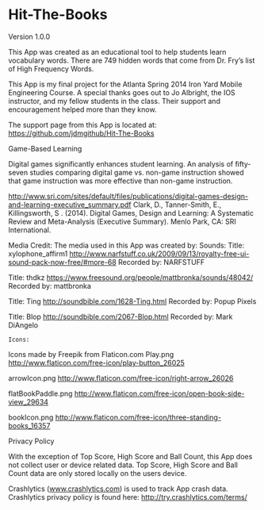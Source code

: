 Hit-The-Books
=============
Version 1.0.0

This App was created as an educational tool to help students learn vocabulary words. There are 749 hidden words that come from Dr. Fry’s list of High Frequency Words.

This App is my final project for the Atlanta Spring 2014 Iron Yard Mobile Engineering Course.  A special thanks goes out to Jo Albright, the IOS instructor, and my fellow students in the class.  Their support and encouragement helped more than they know.    

The support page from this App is located at: https://github.com/jdmgithub/Hit-The-Books


Game-Based Learning

Digital games significantly enhances  student learning.  An analysis of fifty-seven studies comparing digital game vs. non-game instruction showed that game instruction was more effective than non-game instruction.

http://www.sri.com/sites/default/files/publications/digital-games-design-and-learning-executive_summary.pdf
Clark, D., Tanner-Smith, E., Killingsworth, S . (2014). Digital Games, Design and Learning: A Systematic Review and Meta-Analysis (Executive Summary). Menlo Park, CA: SRI International.


Media Credit:
The media used in this App was created by:
	Sounds:
Title:  xylophone_affirm1
http://www.narfstuff.co.uk/2009/09/13/royalty-free-ui-sound-pack-now-free/#more-68
Recorded by:  NARFSTUFF

Title: thdkz
https://www.freesound.org/people/mattbronka/sounds/48042/
Recorded by: mattbronka

Title: Ting
http://soundbible.com/1628-Ting.html
Recorded by: Popup Pixels

Title: Blop
http://soundbible.com/2067-Blop.html
Recorded by: Mark DiAngelo

	Icons:
Icons made by Freepik from Flaticon.com
Play.png
http://www.flaticon.com/free-icon/play-button_26025

arrowIcon.png
http://www.flaticon.com/free-icon/right-arrow_26026

flatBookPaddle.png
http://www.flaticon.com/free-icon/open-book-side-view_29634

bookIcon.png
http://www.flaticon.com/free-icon/three-standing-books_16357



Privacy Policy

With the exception of Top Score, High Score and Ball Count, this App does not collect user or device related data.  Top Score, High Score and Ball Count data are only stored locally on the users device.

Crashlytics (www.crashlytics.com) is used to track App crash data.  Crashlytics privacy policy is found here:  http://try.crashlytics.com/terms/

